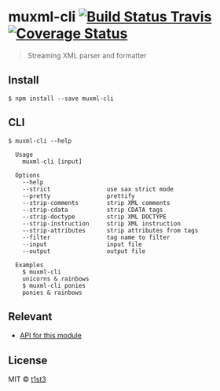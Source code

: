 # muxml-cli [![Build Status Travis](https://travis-ci.org/t1st3/muxml-cli.svg?branch=master)](https://travis-ci.org/t1st3/muxml-cli) [![Coverage Status](https://coveralls.io/repos/github/t1st3/muxml-cli/badge.svg?branch=master)](https://coveralls.io/github/t1st3/muxml-cli?branch=master)

> Streaming XML parser and formatter


## Install

```
$ npm install --save muxml-cli
```

## CLI

```
$ muxml-cli --help

  Usage
    muxml-cli [input]

  Options
    --help
    --strict                use sax strict mode
    --pretty                prettify
    --strip-comments        strip XML comments
    --strip-cdata           strip CDATA tags
    --strip-doctype         strip XML DOCTYPE
    --strip-instruction     strip XML instruction
    --strip-attributes      strip attributes from tags
    --filter                tag name to filter
    --input                 input file
    --output                output file

  Examples
    $ muxml-cli
    unicorns & rainbows
    $ muxml-cli ponies
    ponies & rainbows
```

## Relevant

* [API for this module](https://github.com/t1st3/muxml)


## License

MIT © [t1st3](http://tiste.org)
